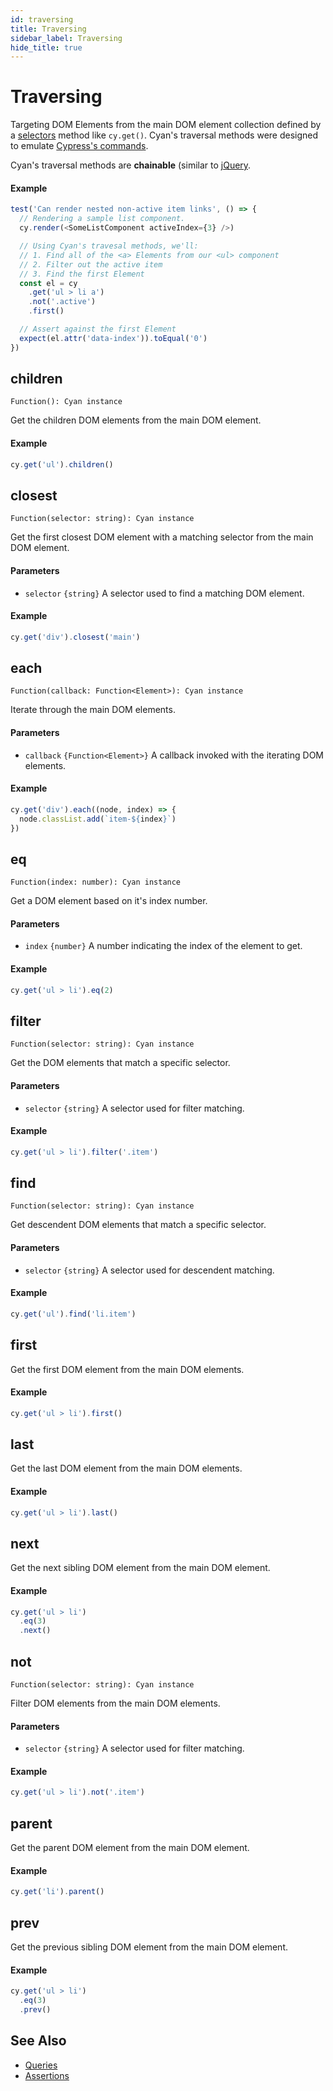 ```yaml
---
id: traversing
title: Traversing
sidebar_label: Traversing
hide_title: true
---
```


# Traversing

Targeting DOM Elements from the main DOM element collection defined by a [selectors](./selectors) method like `cy.get()`. Cyan's traversal methods were designed to emulate [Cypress's commands](https://docs.cypress.io/api/api/table-of-contents.html).

Cyan's traversal methods are **chainable** (similar to [jQuery](https://api.jquery.com/category/traversing/).

#### Example

```js
test('Can render nested non-active item links', () => {
  // Rendering a sample list component.
  cy.render(<SomeListComponent activeIndex={3} />)

  // Using Cyan's travesal methods, we'll:
  // 1. Find all of the <a> Elements from our <ul> component
  // 2. Filter out the active item
  // 3. Find the first Element
  const el = cy
    .get('ul > li a')
    .not('.active')
    .first()

  // Assert against the first Element
  expect(el.attr('data-index')).toEqual('0')
})
```

## children

`Function(): Cyan instance`

Get the children DOM elements from the main DOM element.

#### Example

```javascript
cy.get('ul').children()
```

## closest

`Function(selector: string): Cyan instance`

Get the first closest DOM element with a matching selector from the main DOM element.

#### Parameters

- `selector` `{string}` A selector used to find a matching DOM element.

#### Example

```javascript
cy.get('div').closest('main')
```

## each

`Function(callback: Function<Element>): Cyan instance`

Iterate through the main DOM elements.

#### Parameters

- `callback` `{Function<Element>}` A callback invoked with the iterating DOM elements.

#### Example

```javascript
cy.get('div').each((node, index) => {
  node.classList.add(`item-${index}`)
})
```

## eq

`Function(index: number): Cyan instance`

Get a DOM element based on it's index number.

#### Parameters

- `index` `{number}` A number indicating the index of the element to get.

#### Example

```javascript
cy.get('ul > li').eq(2)
```

## filter

`Function(selector: string): Cyan instance`

Get the DOM elements that match a specific selector.

#### Parameters

- `selector` `{string}` A selector used for filter matching.

#### Example

```javascript
cy.get('ul > li').filter('.item')
```

## find

`Function(selector: string): Cyan instance`

Get descendent DOM elements that match a specific selector.

#### Parameters

- `selector` `{string}` A selector used for descendent matching.

#### Example

```javascript
cy.get('ul').find('li.item')
```

## first

Get the first DOM element from the main DOM elements.

#### Example

```javascript
cy.get('ul > li').first()
```

## last

Get the last DOM element from the main DOM elements.

#### Example

```javascript
cy.get('ul > li').last()
```

## next

Get the next sibling DOM element from the main DOM element.

#### Example

```javascript
cy.get('ul > li')
  .eq(3)
  .next()
```

## not

`Function(selector: string): Cyan instance`

Filter DOM elements from the main DOM elements.

#### Parameters

- `selector` `{string}` A selector used for filter matching.

#### Example

```javascript
cy.get('ul > li').not('.item')
```

## parent

Get the parent DOM element from the main DOM element.

#### Example

```javascript
cy.get('li').parent()
```

## prev

Get the previous sibling DOM element from the main DOM element.

#### Example

```javascript
cy.get('ul > li')
  .eq(3)
  .prev()
```

## See Also

- [Queries](./queries)
- [Assertions](./assertions)

